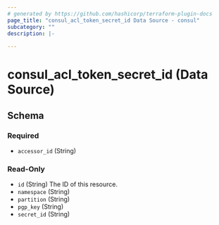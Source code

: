 ```yaml
---
# generated by https://github.com/hashicorp/terraform-plugin-docs
page_title: "consul_acl_token_secret_id Data Source - consul"
subcategory: ""
description: |-
  
---
```


# consul_acl_token_secret_id (Data Source)





<!-- schema generated by tfplugindocs -->
## Schema

### Required

- `accessor_id` (String)

### Read-Only

- `id` (String) The ID of this resource.
- `namespace` (String)
- `partition` (String)
- `pgp_key` (String)
- `secret_id` (String)
